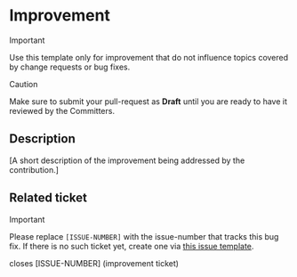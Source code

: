 <!--
# *******************************************************************************
# Copyright (c) 2025 The Contributors to Eclipse OpenSOVD (see CONTRIBUTORS)
#
# See the NOTICE file(s) distributed with this work for additional
# information regarding copyright ownership.
#
# This program and the accompanying materials are made available under the
# terms of the Apache License Version 2.0 which is available at
# https://www.apache.org/licenses/LICENSE-2.0
#
# SPDX-FileCopyrightText: 2025 The Eclipse OpenSOVD contributors
# SPDX-License-Identifier: Apache-2.0
# *******************************************************************************
-->

# Improvement

> [!IMPORTANT]
> Use this template only for improvement that do not influence topics covered by change requests or bug fixes.

> [!CAUTION]
> Make sure to submit your pull-request as **Draft** until you are ready to have it reviewed by the Committers.

## Description

[A short description of the improvement being addressed by the contribution.]

## Related ticket

> [!IMPORTANT]
> Please replace `[ISSUE-NUMBER]` with the issue-number that tracks this bug fix. If there is no such
> ticket yet, create one via [this issue template](../ISSUE_TEMPLATE/new?template=improvement.md).

closes [ISSUE-NUMBER] (improvement ticket)